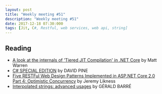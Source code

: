 ```yaml
---
layout: post
title: "Weekly meeting #51"
description: "Weekly meeting #51"
date: 2017-12-18 07:30:000
tags: [Jit, C#, Restful, web services, web api, string]
--- 
```

 
## Reading

* [A look at the internals of 'Tiered JIT Compilation' in .NET Core](http://mattwarren.org/2017/12/15/How-does-.NET-JIT-a-method-and-Tiered-Compilation/) by Matt Warren
* [C# SPECIAL EDITION](https://davidpine.net/blog/csharp-special-edition/) by DAVID PINE
* [Five RESTFul Web Design Patterns Implemented in ASP.NET Core 2.0 Part 4: Optimistic Concurrency](https://blog.jeremylikness.com/5-rest-api-designs-in-dot-net-core-4-8ac863e961e4) by Jeremy Likness
* [Interpolated strings: advanced usages](https://www.meziantou.net/2017/12/14/interpolated-strings-advanced-usages) by GÉRALD BARRÉ
